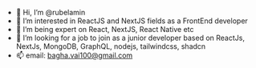 - 👋 Hi, I’m @rubelamin
- 👀 I’m interested in ReactJS and NextJS fields as a FrontEnd developer 
- 🌱 I’m being expert on React, NextJS, React Native etc
- 💞️ I’m looking for a job to join as a junior developer based on ReactJs, NextJs, MongoDB, GraphQL, nodejs, tailwindcss, shadcn
- 📫 email: bagha.vai100@gmail.com

<!---
rubelamin/rubelamin is a ✨ special ✨ repository because its `README.md` (this file) appears on your GitHub profile.
You can click the Preview link to take a look at your changes.
--->
